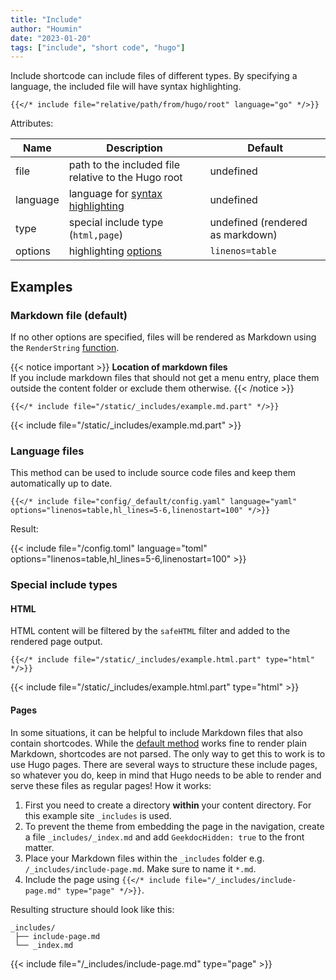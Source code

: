 ```yaml
---
title: "Include"
author: "Houmin"
date: "2023-01-20"
tags: ["include", "short code", "hugo"]
---
```


Include shortcode can include files of different types. By specifying a language, the included file will have syntax highlighting.

<!-- prettier-ignore-start -->
```tpl
{{</* include file="relative/path/from/hugo/root" language="go" */>}}
```
<!-- prettier-ignore-end -->

Attributes:

| Name     | Description                                                                                                                         | Default                          |
| -------- | ----------------------------------------------------------------------------------------------------------------------------------- | -------------------------------- |
| file     | path to the included file relative to the Hugo root                                                                                 | undefined                        |
| language | language for [syntax highlighting](https://gohugo.io/content-management/syntax-highlighting/#list-of-chroma-highlighting-languages) | undefined                        |
| type     | special include type (`html,page`)                                                                                                  | undefined (rendered as markdown) |
| options  | highlighting [options](https://gohugo.io/content-management/syntax-highlighting/#highlight-shortcode)                               | `linenos=table`                  |

## Examples

### Markdown file (default)

If no other options are specified, files will be rendered as Markdown using the `RenderString` [function](https://gohugo.io/functions/renderstring/).

{{< notice important >}}
**Location of markdown files**\
If you include markdown files that should not get a menu entry, place them outside the content folder or exclude them otherwise.
{{< /notice >}}

<!-- prettier-ignore -->
```tpl
{{</* include file="/static/_includes/example.md.part" */>}}
```

<!-- prettier-ignore-start -->
<!-- spellchecker-disable -->
{{< include file="/static/_includes/example.md.part" >}}
<!-- spellchecker-enable -->
<!-- prettier-ignore-end -->

### Language files

This method can be used to include source code files and keep them automatically up to date.

<!-- prettier-ignore -->
```tpl
{{</* include file="config/_default/config.yaml" language="yaml" options="linenos=table,hl_lines=5-6,linenostart=100" */>}}
```

Result:

<!-- prettier-ignore-start -->
<!-- spellchecker-disable -->
{{< include file="/config.toml" language="toml" options="linenos=table,hl_lines=5-6,linenostart=100" >}}
<!-- spellchecker-enable -->
<!-- prettier-ignore-end -->

### Special include types

#### HTML

HTML content will be filtered by the `safeHTML` filter and added to the rendered page output.

<!-- prettier-ignore -->
```tpl
{{</* include file="/static/_includes/example.html.part" type="html" */>}}
```

{{< include file="/static/_includes/example.html.part" type="html" >}}

#### Pages

In some situations, it can be helpful to include Markdown files that also contain shortcodes. While the [default method](#markdown-file-default) works fine to render plain Markdown, shortcodes are not parsed. The only way to get this to work is to use Hugo pages. There are several ways to structure these include pages, so whatever you do, keep in mind that Hugo needs to be able to render and serve these files as regular pages! How it works:

1. First you need to create a directory **within** your content directory. For this example site `_includes` is used.
2. To prevent the theme from embedding the page in the navigation, create a file `_includes/_index.md` and add `GeekdocHidden: true` to the front matter.
3. Place your Markdown files within the `_includes` folder e.g. `/_includes/include-page.md`. Make sure to name it `*.md`.
4. Include the page using `{{</* include file="/_includes/include-page.md" type="page" */>}}`.

Resulting structure should look like this:

```Shell
_includes/
 ├── include-page.md
 └── _index.md
```

{{< include file="/_includes/include-page.md" type="page" >}}
